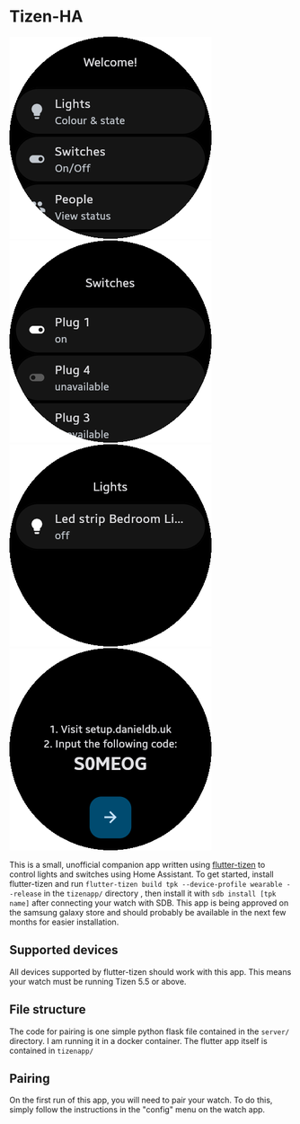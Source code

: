 # Tizen-HA
![Screenshot of home page](https://raw.githubusercontent.com/Dragon863/Tizen-HA/main/screenshots/scr1.png) ![Screenshot of switches page](https://raw.githubusercontent.com/Dragon863/Tizen-HA/main/screenshots/scr2.png) 
![Screenshot of lights page](https://raw.githubusercontent.com/Dragon863/Tizen-HA/main/screenshots/scr3.png) ![Screenshot of pairing page](https://raw.githubusercontent.com/Dragon863/Tizen-HA/main/screenshots/scr4.png) 

This is a small, unofficial companion app written using [flutter-tizen](https://github.com/flutter-tizen/flutter-tizen) to control lights and switches using Home Assistant. To get started, install flutter-tizen and run `flutter-tizen build tpk --device-profile wearable --release` in the `tizenapp/` directory , then install it with `sdb install [tpk name]` after connecting your watch with SDB. This app is being approved on the samsung galaxy store and should probably be available in the next few months for easier installation.

## Supported devices

All devices supported by flutter-tizen should work with this app. This means your watch must be running Tizen 5.5 or above.

## File structure

The code for pairing is one simple python flask file contained in the `server/` directory. I am running it in a docker container. The flutter app itself is contained in `tizenapp/`

## Pairing

On the first run of this app, you will need to pair your watch. To do this, simply follow the instructions in the "config" menu on the watch app.
